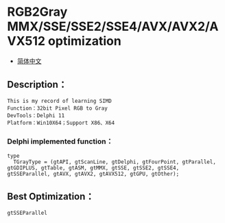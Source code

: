 # RGB2Gray MMX/SSE/SSE2/SSE4/AVX/AVX2/AVX512 optimization

- [简体中文](readmeCN.md)

## Description：
    This is my record of learning SIMD
    Function：32bit Pixel RGB to Gray
    DevTools：Delphi 11
    Platform：Win10X64；Support X86、X64

### Delphi implemented function：
```
type
  TGrayType = (gtAPI, gtScanLine, gtDelphi, gtFourPoint, gtParallel, gtGDIPLUS, gtTable, gtASM, gtMMX, gtSSE, gtSSE2, gtSSE4, gtSSEParallel, gtAVX, gtAVX2, gtAVX512, gtGPU, gtOther);
```
## Best Optimization： 
    gtSSEParallel
  

